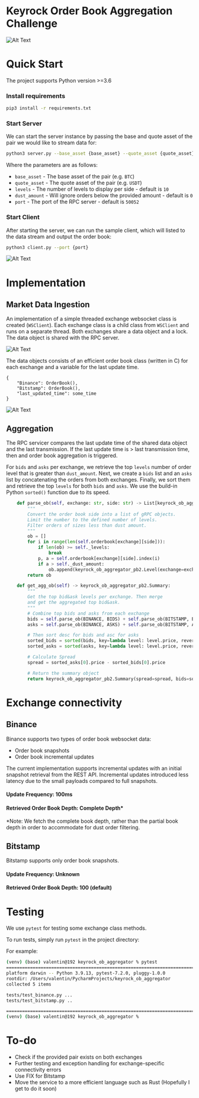 # Keyrock Order Book Aggregation Challenge
![Alt Text](img/TUI.png)
# Quick Start
The project supports Python version >=3.6 

### Install requirements
```bash
pip3 install -r requirements.txt
```

### Start Server
We can start the server instance by passing the base and quote asset of the pair we would like to stream data for:
```bash
python3 server.py --base_asset {base_asset} --quote_asset {quote_asset} --levels {levels} --port {port}
```

Where the parameters are as follows:
* `base_asset` - The base asset of the pair (e.g. `BTC`)
* `quote_asset` - The quote asset of the pair (e.g. `USDT`)
* `levels` - The number of levels to display per side - default is `10`
* `dust_amount` - Will ignore orders below the provided amount - default is `0`
* `port` - The port of the RPC server - default is `50052`

### Start Client
After starting the server, we can run the sample client, which will listed to the data stream and output the order book:
```bash
python3 client.py --port {port}
```

![Alt Text](img/OB-Aggregator.gif)

# Implementation

## Market Data Ingestion
An implementation of a simple threaded exchange websocket class is created (`WSClient`). 
Each exchange class is a child class from `WSClient` and runs on a separate thread. 
Both exchanges share a data object and a lock. The data object is shared with the RPC server.

![Alt Text](img/Inheritance.png)

The data objects consists of an efficient order book class (written in C) for each exchange and a variable
for the last update time.
```
{
    "Binance": OrderBook(),
    "Bitstamp": OrderBook(),
    "last_updated_time": some_time
}
```

![Alt Text](img/Usage.png)
## Aggregation
The RPC servicer compares the last update time of the shared data object and the last transmission.
If the last update time is > last transmission time, then and order book aggregation is triggered.

For `bids` and `asks` per exchange, we retrieve the top `levels` number of order level that is 
greater than `dust_amount`. Next, we create a `bids` list and an `asks` list by concatenating 
the orders from both exchanges. Finally, we sort them and retrieve the top `levels` for both
`bids` and `asks`. We use the build-in Python `sorted()` function due to its speed.


```python
    def parse_ob(self, exchange: str, side: str) -> List[keyrock_ob_aggregator_pb2.Level]:
        """
        Convert the order book side into a list of gRPC objects.
        Limit the number to the defined number of levels.
        Filter orders of sizes less than dust amount.
        """
        ob = []
        for i in range(len(self.orderbook[exchange][side])):
            if len(ob) >= self._levels:
                break
            p, a = self.orderbook[exchange][side].index(i)
            if a > self._dust_amount:
                ob.append(keyrock_ob_aggregator_pb2.Level(exchange=exchange, price=p, amount=a))
        return ob

    def get_agg_ob(self) -> keyrock_ob_aggregator_pb2.Summary:
        """
        Get the top bid&ask levels per exchange. Then merge
        and get the aggregated top bid&ask.
        """
        # Combine top bids and asks from each exchange
        bids = self.parse_ob(BINANCE, BIDS) + self.parse_ob(BITSTAMP, BIDS)
        asks = self.parse_ob(BINANCE, ASKS) + self.parse_ob(BITSTAMP, ASKS)

        # Then sort desc for bids and asc for asks
        sorted_bids = sorted(bids, key=lambda level: level.price, reverse=True)
        sorted_asks = sorted(asks, key=lambda level: level.price, reverse=False)

        # Calculate Spread
        spread = sorted_asks[0].price - sorted_bids[0].price

        # Return the summary object
        return keyrock_ob_aggregator_pb2.Summary(spread=spread, bids=sorted_bids[:self._levels], asks=sorted_asks[:self._levels])
```

# Exchange connectivity

## Binance

Binance supports two types of order book websocket data:

- Order book snapshots
- Order book incremental updates

The current implementation supports incremental updates with an initial snapshot retrieval from the REST API. 
Incremental updates introduced less latency due to the small payloads compared to full snapshots.

#### Update Frequency: 100ms
#### Retrieved Order Book Depth: Complete Depth*

*Note: We fetch the complete book depth, rather than the partial book depth in order to accommodate for dust order filtering. 


## Bitstamp
Bitstamp supports only order book snapshots.

#### Update Frequency: Unknown
#### Retrieved Order Book Depth: 100 (default)

# Testing
We use `pytest` for testing some exchange class methods.

To run tests, simply run `pytest` in the project directory:

For example:
```bash
(venv) (base) valentin@192 keyrock_ob_aggregator % pytest
========================================================================================================================== test session starts ==========================================================================================================================
platform darwin -- Python 3.9.13, pytest-7.2.0, pluggy-1.0.0
rootdir: /Users/valentin/PycharmProjects/keyrock_ob_aggregator
collected 5 items                                                                                                                                                                                                                                                       

tests/test_binance.py ...                                                                                                                                                                                                                                         [ 60%]
tests/test_bitstamp.py ..                                                                                                                                                                                                                                         [100%]

=========================================================================================================================== 5 passed in 0.24s ===========================================================================================================================
(venv) (base) valentin@192 keyrock_ob_aggregator % 
```

# To-do

* Check if the provided pair exists on both exchanges
* Further testing and exception handling for exchange-specific connectivity errors
* Use FIX for Bitstamp
* Move the service to a more efficient language such as Rust (Hopefully I get to do it soon)